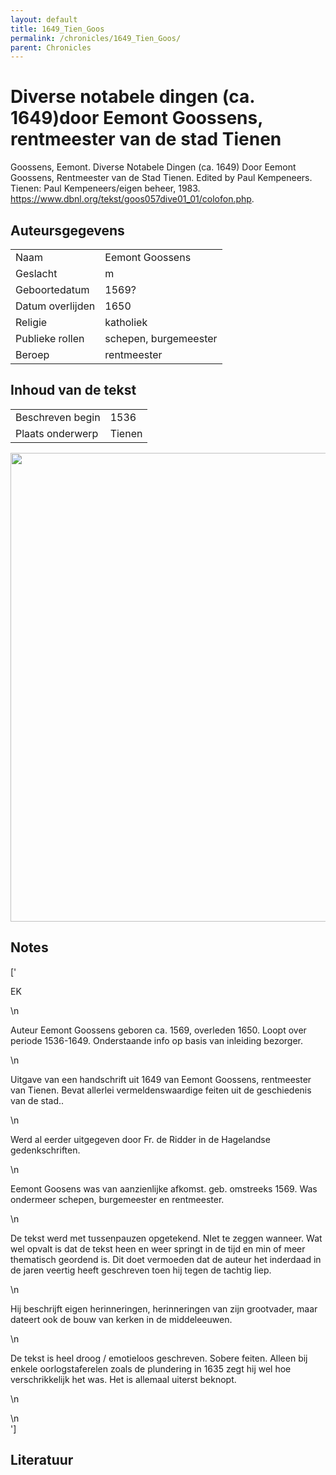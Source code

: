 ```yaml
---
layout: default
title: 1649_Tien_Goos
permalink: /chronicles/1649_Tien_Goos/
parent: Chronicles
--- 
```



# Diverse notabele dingen (ca. 1649)door Eemont Goossens, rentmeester van de stad Tienen 

Goossens, Eemont. Diverse Notabele Dingen (ca. 1649) Door Eemont Goossens, Rentmeester van de Stad Tienen. Edited by Paul Kempeneers. Tienen: Paul Kempeneers/eigen beheer, 1983. https://www.dbnl.org/tekst/goos057dive01_01/colofon.php. 

## Auteursgegevens 

| | | 
| --------------- | --------------- | 
| Naam | Eemont Goossens | 
| Geslacht | m | 
 | Geboortedatum | 1569? | 
| Datum overlijden | 1650 | 
| Religie | katholiek | 
| Publieke rollen | schepen, burgemeester | 
| Beroep | rentmeester | 

## Inhoud van de tekst 

| | | 
| --------------- | --------------- | 
| Beschreven begin | 1536 | 
| Plaats onderwerp | Tienen | 

[<img src="..\..\barplots_chronicles\1649_Tien_Goos.jpg" width="750"/>](..\..\barplots_chronicles\1649_Tien_Goos.jpg) 

## Notes 

['<div data-schema-version="8"><p>EK</p>\n<p>Auteur Eemont Goossens geboren ca. 1569, overleden 1650. Loopt over periode 1536-1649. Onderstaande info op basis van inleiding bezorger.</p>\n<p>Uitgave van een handschrift uit 1649 van Eemont Goossens, rentmeester van Tienen. Bevat allerlei vermeldenswaardige feiten uit de geschiedenis van de stad..</p>\n<p>Werd al eerder uitgegeven door Fr. de Ridder in de Hagelandse gedenkschriften.</p>\n<p>Eemont Goosens was van aanzienlijke afkomst. geb. omstreeks 1569. Was ondermeer schepen, burgemeester en rentmeester.</p>\n<p>De tekst werd met tussenpauzen opgetekend. NIet te zeggen wanneer. Wat wel opvalt is dat de tekst heen en weer springt in de tijd en min of meer thematisch geordend is. Dit doet vermoeden dat de auteur het inderdaad in de jaren veertig heeft geschreven toen hij tegen de tachtig liep.</p>\n<p>Hij beschrijft eigen herinneringen, herinneringen van zijn grootvader, maar dateert ook de bouw van kerken in de middeleeuwen.</p>\n<p>De tekst is heel droog / emotieloos geschreven. Sobere feiten. Alleen bij enkele oorlogstaferelen zoals de plundering in 1635 zegt hij wel hoe verschrikkelijk het was. Het is allemaal uiterst beknopt.</p>\n<p></p>\n</div>'] 

## Literatuur 

